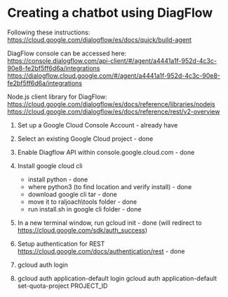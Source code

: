# Creating a chatbot using DiagFlow
Following these instructions:
https://cloud.google.com/dialogflow/es/docs/quick/build-agent

DiagFlow console can be accessed here: <br/>
https://console.dialogflow.com/api-client/#/agent/a4441a1f-952d-4c3c-90e8-fe2bf5ff6d6a/integrations
https://dialogflow.cloud.google.com/#/agent/a4441a1f-952d-4c3c-90e8-fe2bf5ff6d6a/integrations

Node.js client library for DiagFlow: <br/>
https://cloud.google.com/dialogflow/es/docs/reference/libraries/nodejs
https://cloud.google.com/dialogflow/es/docs/reference/rest/v2-overview

1. Set up a Google Cloud Console Account - already have
2. Select an existing Google Cloud project - done
3. Enable Diagflow API within console.google.cloud.com - done
4. Install google cloud cli
   - install python - done
   - where python3 (to find location and verify install) - done
   - download google cli tar - done
   - move it to raljoach\tools folder - done
   - run install.sh in google cli folder - done
5. In a new terminal window, run 
   gcloud init - done (will redirect to https://cloud.google.com/sdk/auth_success)

6. Setup authentication for REST
   https://cloud.google.com/docs/authentication/rest - done

7. gcloud auth login
8. gcloud auth application-default login
   gcloud auth application-default set-quota-project PROJECT_ID
